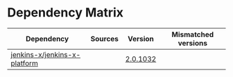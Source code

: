 # Dependency Matrix

Dependency | Sources | Version | Mismatched versions
---------- | ------- | ------- | -------------------
[jenkins-x/jenkins-x-platform](https://github.com/jenkins-x/jenkins-x-platform.git) |  | [2.0.1032](https://github.com/jenkins-x/jenkins-x-platform/releases/tag/v2.0.1032) | 
